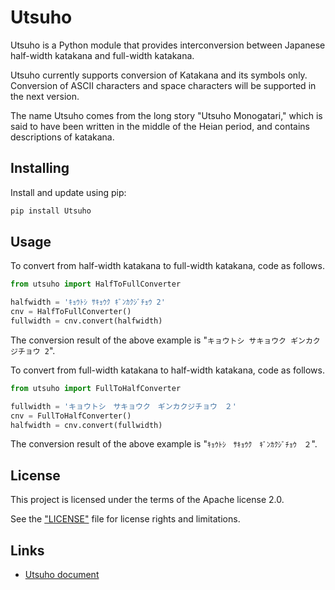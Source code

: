 # Utsuho

Utsuho is a Python module that provides interconversion between Japanese half-width katakana and full-width katakana.

Utsuho currently supports conversion of Katakana and its symbols only. Conversion of ASCII characters and space characters will be supported in the next version.

The name Utsuho comes from the long story "Utsuho Monogatari," which is said to have been written in the middle of the Heian period, and contains descriptions of katakana.

## Installing

Install and update using pip:

```sh
pip install Utsuho
```

## Usage

To convert from half-width katakana to full-width katakana, code as follows.

```python
from utsuho import HalfToFullConverter

halfwidth = 'ｷｮｳﾄｼ ｻｷｮｳｸ ｷﾞﾝｶｸｼﾞﾁｮｳ 2'
cnv = HalfToFullConverter()
fullwidth = cnv.convert(halfwidth)
```

The conversion result of the above example is "`キョウトシ サキョウク ギンカクジチョウ 2`".

To convert from full-width katakana to half-width katakana, code as follows.

```python
from utsuho import FullToHalfConverter

fullwidth = 'キョウトシ　サキョウク　ギンカクジチョウ　２'
cnv = FullToHalfConverter()
halfwidth = cnv.convert(fullwidth)
```

The conversion result of the above example is "`ｷｮｳﾄｼ　ｻｷｮｳｸ　ｷﾞﾝｶｸｼﾞﾁｮｳ　２`".

## License

This project is licensed under the terms of the Apache license 2.0.

See the ["LICENSE"](https://github.com/juno-rmks/utsuho/blob/main/LICENSE) file for license rights and limitations.

## Links

* [Utsuho document](https://utsuho.readthedocs.io/ja/latest/)
